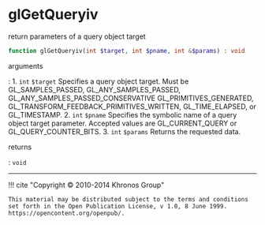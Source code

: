 # glGetQueryiv
return parameters of a query object target

```php
function glGetQueryiv(int $target, int $pname, int &$params) : void
```

arguments

:    1. `int` `$target` Specifies a query object target. Must be
    <constant>GL_SAMPLES_PASSED</constant>,
    <constant>GL_ANY_SAMPLES_PASSED</constant>,
    <constant>GL_ANY_SAMPLES_PASSED_CONSERVATIVE</constant>
    <constant>GL_PRIMITIVES_GENERATED</constant>,
    <constant>GL_TRANSFORM_FEEDBACK_PRIMITIVES_WRITTEN</constant>,
    <constant>GL_TIME_ELAPSED</constant>, or <constant>GL_TIMESTAMP</constant>.
    2. `int` `$pname` Specifies the symbolic name of a query object target
    parameter. Accepted values are <constant>GL_CURRENT_QUERY</constant> or
    <constant>GL_QUERY_COUNTER_BITS</constant>.
    3. `int` `$params` Returns the requested data.

returns

:    `void` 

---
     

!!! cite "Copyright © 2010-2014 Khronos Group"

    This material may be distributed subject to the terms and conditions set forth in the Open Publication License, v 1.0, 8 June 1999. https://opencontent.org/openpub/.